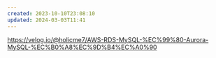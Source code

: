```yaml
---
created: 2023-10-10T23:08:10
updated: 2024-03-03T11:41
---
```

https://velog.io/@holicme7/AWS-RDS-MySQL-%EC%99%80-Aurora-MySQL-%EC%B0%A8%EC%9D%B4%EC%A0%90